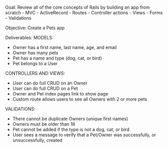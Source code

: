 Goal: Review all of the core concepts of Rails by building an app from scratch
	- MVC
	- ActiveRecord
	- Routes
	- Controller actions
	- Views
	- Forms
	- Validations

Objective: Create a Pets app

Deliverables:
MODELS:
- Owner has a first name, last name, age, and email
- Owner has many pets
- Pet has a name and type (dog, cat, or bird)
- Pet belongs to a User

CONTROLLERS AND VIEWS:
- User can do full CRUD on an Owner
- User can do full CRUD on a Pet
- Owner and Pet index pages link to show page
- Custom route allows users to see all Owners with 2 or more pets


VALIDATIONS:
- There cannot be duplicate Owners (unique first names)
- Owners must be older than 18
- Pet cannot be added if the type is not a dog, cat, or bird
- User sees a message to verify that a Pet/Owner was successfully, or unsuccessfully, created
